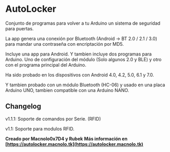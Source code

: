 # AutoLocker
Conjunto de programas para volver a tu Arduino un sistema de seguridad para puertas.

La app genera una conexión por Bluetooth (Android -> BT 2.0 / 2.1 / 3.0) para mandar una contraseña con encriptación por MD5.

Incluye una app para Android. Y tambien incluye dos programas para Arduino.
Uno de configuración del módulo (Solo algunos 2.0 y BLE) y otro con el programa principal del Arduino.

Ha sido probado en los dispositivos con Android 4.0, 4.2, 5.0, 6.1 y 7.0.

Y tambien probado con un módulo Bluetooth (HC-06) y usado en una placa Arduino UNO, tambien compatible con una Arduino NANO.


## Changelog

v1.1.1:
  Soporte de comandos por Serie. (RFID)
  
v1.1:
  Soporte para modulos RFID.

**Creado por Macnolo0x7D4 y Rubek**
**Más información en [https://autolocker.macnolo.tk](https://autolocker.macnolo.tk)**
